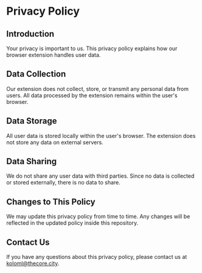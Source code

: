 # Privacy Policy

## Introduction

Your privacy is important to us. This privacy policy explains how our browser extension handles user data.

## Data Collection

Our extension does not collect, store, or transmit any personal data from users. All data processed by the extension
remains within the user's browser.

## Data Storage

All user data is stored locally within the user's browser. The extension does not store any data on external servers.

## Data Sharing

We do not share any user data with third parties. Since no data is collected or stored externally, there is no data to
share.

## Changes to This Policy

We may update this privacy policy from time to time. Any changes will be reflected in the updated policy inside this 
repository.

## Contact Us

If you have any questions about this privacy policy, please contact us at koloml@thecore.city.
